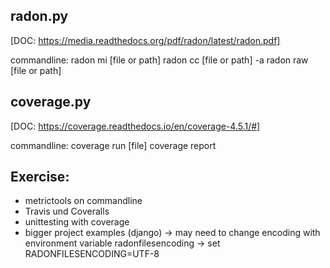 ## radon.py 
[DOC: https://media.readthedocs.org/pdf/radon/latest/radon.pdf]

commandline:
radon mi [file or path]
radon cc [file or path] -a
radon raw [file or path] 

## coverage.py 
[DOC: https://coverage.readthedocs.io/en/coverage-4.5.1/#]

commandline:
coverage run [file]
coverage report 


## Exercise:
- metrictools on commandline
- Travis und Coveralls 
- unittesting with coverage
- bigger project examples (django) 
-> may need to change encoding with environment variable radonfilesencoding
-> set RADONFILESENCODING=UTF-8

